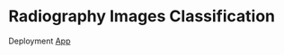 # Radiography Images Classification

Deployment [App](https://radiography-images-classification.streamlit.app/)

